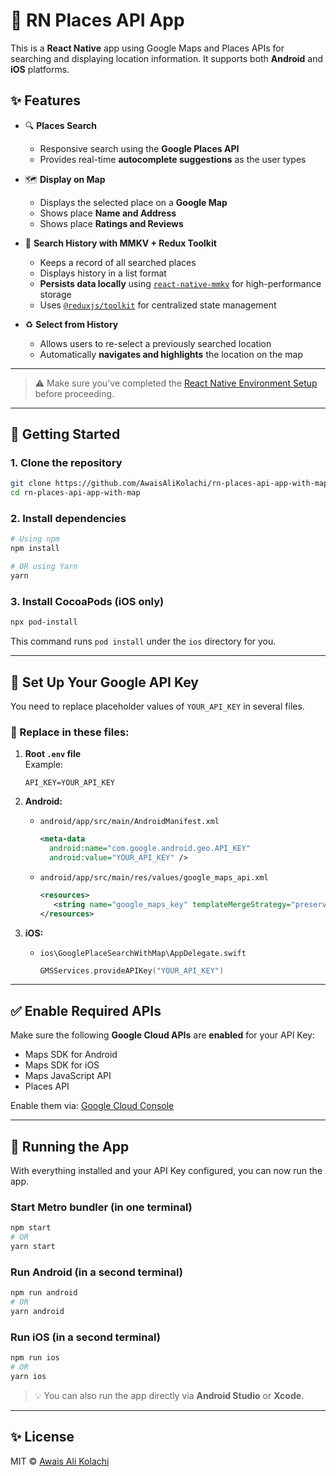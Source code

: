 # 📍 RN Places API App

This is a **React Native** app using Google Maps and Places APIs for searching and displaying location information. It supports both **Android** and **iOS** platforms.

## ✨ Features

- 🔍 **Places Search**

  - Responsive search using the **Google Places API**
  - Provides real-time **autocomplete suggestions** as the user types

- 🗺️ **Display on Map**

  - Displays the selected place on a **Google Map**
  - Shows place **Name and Address**
  - Shows place **Ratings and Reviews**

- 🧠 **Search History with MMKV + Redux Toolkit**

  - Keeps a record of all searched places
  - Displays history in a list format
  - **Persists data locally** using [`react-native-mmkv`](https://github.com/mrousavy/react-native-mmkv) for high-performance storage
  - Uses [`@reduxjs/toolkit`](https://redux-toolkit.js.org/) for centralized state management

- ♻️ **Select from History**
  - Allows users to re-select a previously searched location
  - Automatically **navigates and highlights** the location on the map

---

> ⚠️ Make sure you've completed the [React Native Environment Setup](https://reactnative.dev/docs/environment-setup) before proceeding.

---

## 🚀 Getting Started

### 1. Clone the repository

```sh
git clone https://github.com/AwaisAliKolachi/rn-places-api-app-with-map.git
cd rn-places-api-app-with-map
```

### 2. Install dependencies

```sh
# Using npm
npm install

# OR using Yarn
yarn
```

### 3. Install CocoaPods (iOS only)

```sh
npx pod-install
```

This command runs `pod install` under the `ios` directory for you.

---

## 🔑 Set Up Your Google API Key

You need to replace placeholder values of `YOUR_API_KEY` in several files.

### 🔧 Replace in these files:

1. **Root `.env` file**  
   Example:

   ```env
   API_KEY=YOUR_API_KEY
   ```

2. **Android:**

   - `android/app/src/main/AndroidManifest.xml`
     ```xml
     <meta-data
       android:name="com.google.android.geo.API_KEY"
       android:value="YOUR_API_KEY" />
     ```
   - `android/app/src/main/res/values/google_maps_api.xml`
     ```xml
     <resources>
        <string name="google_maps_key" templateMergeStrategy="preserve" translatable="false">YOUR_API_KEY</string>
     </resources>
     ```

3. **iOS:**
   - `ios\GooglePlaceSearchWithMap\AppDelegate.swift`
     ```swift
     GMSServices.provideAPIKey("YOUR_API_KEY")
     ```

---

## ✅ Enable Required APIs

Make sure the following **Google Cloud APIs** are **enabled** for your API Key:

- Maps SDK for Android
- Maps SDK for iOS
- Maps JavaScript API
- Places API

Enable them via: [Google Cloud Console](https://console.cloud.google.com/apis/library)

---

## 📱 Running the App

With everything installed and your API Key configured, you can now run the app.

### Start Metro bundler (in one terminal)

```sh
npm start
# OR
yarn start
```

### Run Android (in a second terminal)

```sh
npm run android
# OR
yarn android
```

### Run iOS (in a second terminal)

```sh
npm run ios
# OR
yarn ios
```

> 💡 You can also run the app directly via **Android Studio** or **Xcode**.

---

## ✨ License

MIT © [Awais Ali Kolachi](https://github.com/AwaisAliKolachi)
